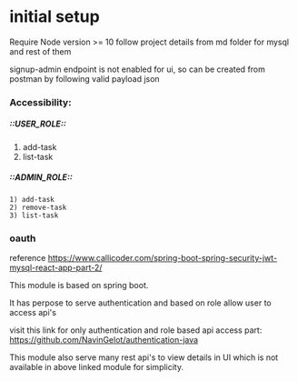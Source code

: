 
# initial setup 
 
 Require Node version >= 10
 follow project details from md folder for mysql and rest of them
 
 signup-admin endpoint is not enabled for ui, so can be created from postman by following valid payload json
 
### Accessibility:
 
##### ::USER_ROLE::
   1) add-task
   2) list-task
   
##### ::ADMIN_ROLE::
    1) add-task
    2) remove-task
    3) list-task

 


### oauth

 reference
 https://www.callicoder.com/spring-boot-spring-security-jwt-mysql-react-app-part-2/

 This module is based on spring boot.
 
 It has perpose to serve authentication and based on role allow user to access api's

 visit this link for only authentication and role based api access part: 
 https://github.com/NavinGelot/authentication-java

 This module also serve many rest api's to view details in UI which is not available in above linked module for simplicity.
 
 
